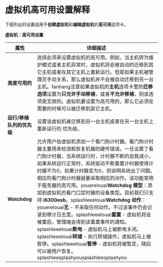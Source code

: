 # 虚拟机高可用设置解释

下面列出的设置适用于**创建虚拟机**和**编辑虚拟机**的**高可用**选项卡。


**虚拟机：高可用设置**

|属性|详细描述|
|----|--------|
|**高度可用的**|选择此项来设置虚拟机的高可用。例如，当主机转为维护模式或者主机异常时，虚拟机将会被自动的迁移到其它主机或者在其它主机上重新运行。但是如果主机被管理员手动关系，那么虚拟机并不会被自动迁移到另一台主机。fanhang注意如果虚拟机的**主机**选项卡里的**迁移选项**设置为**只允许手动移植**，或者**不允许移植**，则该选项是无效的。虚拟机要设置为高可用的，那么它必须在需要的时候可以被迁移到其它主机。|
|**运行/移植队列的优先级**|设置该虚拟机被迁移到另一台主机或者在另一台主机上重新运行的 优先级。|
|**Watchdog**|允许用户给虚拟机添加一个看门狗计时器。看门狗计时器主要用来检测和恢复机器的硬件错误。一旦设置了看门狗计时器，当系统运行时，计时器不断的自我减小，如果系统运行正常时，系统驱动不断重置计时器使得计时器不为0，如果计时器变为0，则说明系统出了问题。相应的看门狗计时器就要采取相应的动作。该功能常用于服务器的高可用。youerelouai**Watchdog 模型**：添加到虚拟机的看门口定时器的设备类型。目前我们只支持 **i6300esb**。splashleeelouai**Watchdog 动作**：youerelouai**无** - 不采取任何动作。不过该事件仍会记录到审计日志里。splashleeelouai**重置** - 虚拟机将会被重启，管理端会得到该重置事件的通知。splashleeelouai**断电** - 虚拟机马上被断电关闭。splashleeelouai**转储** - 执行转储操作，虚拟机马上被暂停。splashleeelouai**暂停** - 虚拟机将被暂定，随后可以被用户恢复。splashleesplashyousplashleesplashyou|
